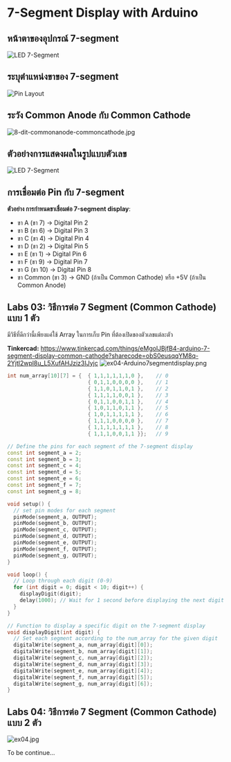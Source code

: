# 7-Segment Display with Arduino

## หน้าตาของอุปกรณ์ 7-segment

![LED 7-Segment](files/img/hardwarebro.png)

## ระบุตำแหน่งขาของ 7-segment

![Pin Layout](files/img/7seg_withleg.png)

## ระวัง Common Anode กับ Common Cathode

![8-dit-commonanode-commoncathode.jpg](files/img/8-dit-commonanode-commoncathode.jpg)

## ตัวอย่างการแสดงผลในรูปแบบตัวเลข

![LED 7-Segment](files/img/Seven-segment-display.png)

## การเชื่อมต่อ Pin กับ 7-segment

**ตัวอย่าง การกำหนดขาเชื่อมต่อ 7-segment display**:

- ขา A (ขา 7) → Digital Pin 2
- ขา B (ขา 6) → Digital Pin 3
- ขา C (ขา 4) → Digital Pin 4
- ขา D (ขา 2) → Digital Pin 5
- ขา E (ขา 1) → Digital Pin 6
- ขา F (ขา 9) → Digital Pin 7
- ขา G (ขา 10) → Digital Pin 8
- ขา Common (ขา 3) → GND (ถ้าเป็น Common Cathode) หรือ +5V (ถ้าเป็น Common Anode)

## Labs 03: วิธีการต่อ 7 Segment (Common Cathode) แบบ 1 ตัว

มีวิธีที่ดีกว่านี้เพียงแค่ใช้ Array ในการเก็บ Pin ที่ต้องเปิดของตัวเลขแต่ละตัว

**Tinkercad:**
https://www.tinkercad.com/things/eMgolJBjfB4-arduino-7-segment-display-common-cathode?sharecode=obS0eusqqYM8q-2Yjtl2wpl8u_L5XufAHJziz3IJyjc
![ex04-Arduino7segmentdisplay.png](files/img/ex04-Arduino7segmentdisplay.png)

```cpp
int num_array[10][7] = {  { 1,1,1,1,1,1,0 },    // 0
                          { 0,1,1,0,0,0,0 },    // 1
                          { 1,1,0,1,1,0,1 },    // 2
                          { 1,1,1,1,0,0,1 },    // 3
                          { 0,1,1,0,0,1,1 },    // 4
                          { 1,0,1,1,0,1,1 },    // 5
                          { 1,0,1,1,1,1,1 },    // 6
                          { 1,1,1,0,0,0,0 },    // 7
                          { 1,1,1,1,1,1,1 },    // 8
                          { 1,1,1,0,0,1,1 }};   // 9

// Define the pins for each segment of the 7-segment display
const int segment_a = 2; 
const int segment_b = 3; 
const int segment_c = 4;
const int segment_d = 5;
const int segment_e = 6;
const int segment_f = 7;
const int segment_g = 8;

void setup() { 
  // set pin modes for each segment
  pinMode(segment_a, OUTPUT);   
  pinMode(segment_b, OUTPUT);   
  pinMode(segment_c, OUTPUT);   
  pinMode(segment_d, OUTPUT);   
  pinMode(segment_e, OUTPUT);   
  pinMode(segment_f, OUTPUT);   
  pinMode(segment_g, OUTPUT);   
}

void loop() {
  // Loop through each digit (0-9)
  for (int digit = 0; digit < 10; digit++) {
    displayDigit(digit);
    delay(1000); // Wait for 1 second before displaying the next digit
  }
}

// Function to display a specific digit on the 7-segment display
void displayDigit(int digit) {
  // Set each segment according to the num_array for the given digit
  digitalWrite(segment_a, num_array[digit][0]);
  digitalWrite(segment_b, num_array[digit][1]);
  digitalWrite(segment_c, num_array[digit][2]);
  digitalWrite(segment_d, num_array[digit][3]);
  digitalWrite(segment_e, num_array[digit][4]);
  digitalWrite(segment_f, num_array[digit][5]);
  digitalWrite(segment_g, num_array[digit][6]);
}
```

## Labs 04: วิธีการต่อ 7 Segment (Common Cathode) แบบ 2 ตัว

![ex04.jpg](files/img/ex04.jpg)

To be continue...